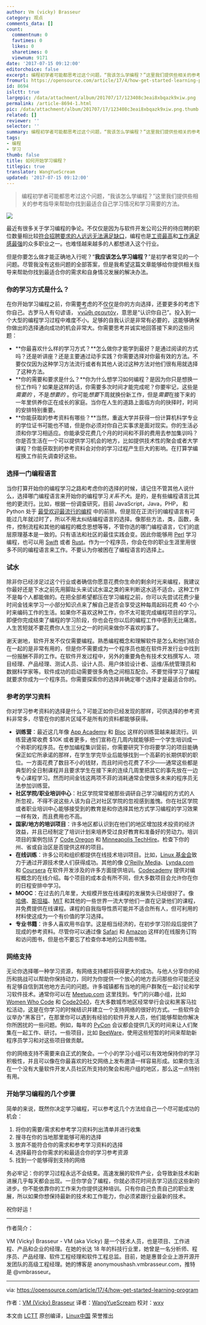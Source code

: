 ```yaml
---
author: Vm (vicky) Brasseur
category: 观点
comments_data: []
count:
  commentnum: 0
  favtimes: 0
  likes: 0
  sharetimes: 0
  viewnum: 9171
date: '2017-07-15 09:12:00'
editorchoice: false
excerpt: 编程初学者可能都思考过这个问题，“我该怎么学编程？”这里我们提供些相关的参考指导来帮助你找到最适合自己学习情况和学习需要的方法。
fromurl: https://opensource.com/article/17/4/how-get-started-learning-program
id: 8694
islctt: true
largepic: /data/attachment/album/201707/17/123408c3eai8xbqazk9xiw.png
permalink: /article-8694-1.html
pic: /data/attachment/album/201707/17/123408c3eai8xbqazk9xiw.png.thumb.jpg
related: []
reviewer: ''
selector: ''
summary: 编程初学者可能都思考过这个问题，“我该怎么学编程？”这里我们提供些相关的参考指导来帮助你找到最适合自己学习情况和学习需要的方法。
tags:
- 编程
- 学习
thumb: false
title: 如何开始学习编程？
titlepic: true
translator: WangYueScream
updated: '2017-07-15 09:12:00'
---
```



> 
> 编程初学者可能都思考过这个问题，“我该怎么学编程？”这里我们提供些相关的参考指导来帮助你找到最适合自己学习情况和学习需要的方法。
> 
> 
> 


![](/data/attachment/album/201707/17/123408c3eai8xbqazk9xiw.png)


最近有很多关于学习编程的争论。不仅仅是因为与软件开发公司公开的待应聘的职位数量相比较[符合招聘要求的人远远无法满足缺口](http://www.techrepublic.com/article/report-40-of-employers-worldwide-face-talent-shortages-driven-by-it/)，编程也是[工资最高](http://web.archive.org/web/20170328065655/http://www.businessinsider.com/highest-paying-jobs-in-america-2017-3/#-25)和[工作满足感最强](https://stackoverflow.com/insights/survey/2017/#career-satisfaction)的众多职业之一。也难怪越来越多的人都想进入这个行业。


但是你要怎么做才能正确地入行呢？“**我应该怎么学习编程？**”是初学者常见的一个问题。尽管我没有这些问题的全部答案，但是我希望这篇文章能够给你提供相关指导来帮助你找到最适合你的需求和自身情况发展的解决办法。


### 你的学习方式是什么？


在你开始学习编程之前，你需要考虑的不仅仅是你的方向选择，还要更多的考虑下你自己。古罗马人有句谚语，<ruby> <a href="https://en.wikipedia.org/wiki/Know_thyself">  γνῶθι σεαυτόν </a> <rp>  （ </rp> <rt>  gnothi seauton </rt> <rp>  ） </rp></ruby>，意思是“认识你自己”。投入到一个大型的编程学习过程中难度不小。足够的自我认识是非常有必要的，这能够确保你做出的选择通向成功的机会非常大。你需要思考并诚实地回答接下来的这些问题：


* **你最喜欢什么样的学习方式？**怎么做你才能学到最好？是通过阅读的方式吗？还是听讲座？还是主要通过动手实践？你需要选择对你最有效的方法。不要仅仅因为这种学习方法流行或者有其他人说过这种方法对他们很有用就选择了这种方法。
* **你的需要和要求是什么？**你为什么想学习如何编程？是因为你只是想换一份工作吗？如果是这样的话，你需要多次时间才能完成呢？你要牢记，这些是*需要的* ，不是*想要的* 。你可能*想要*下周就换份新工作，但是*需要*在接下来的一年里供养你正在成长的家庭。当你在人生的道路上面临方向的抉择时，时间的安排特别重要。
* **你能获取的参考资料有哪些？**当然，重返大学并获得一份计算机科学专业的学位证书可能也不错，但是你必须对你自己实事求是面对现实。你的生活必须和你学习相适应。你能承受花费几个月的时间和不菲的费用去参加集训吗？你是否生活在一个可以提供学习机会的地方，比如提供技术性的聚会或者大学课程？你能获取到的参考资料会对你的学习过程产生巨大的影响。在打算学编程换工作前先调查好这些。


### 选择一门编程语言


当你打算开始你的编程学习之路和考虑你的选择的时候，请记住不管其他人说什么，选择哪门编程语言来开始你的编程学习*关系不大*。是的，是有些编程语言比其他的更流行。比如，根据一份调查研究，目前 JavaScript，Java，PHP， 和 Python 处于 [最受欢迎最流行的编程](https://stackoverflow.com/insights/survey/2017/#most-popular-technologies) 中的前排。但是现在正流行的编程语言有可能过几年就过时了，所以不用太纠结编程语言的选择。像那些方法，类，函数，条件，控制流程和其他的编程的概念思想等等，不管你选的哪门编程语言，它们的底层原理基本是一致的。只有语法和社区的最佳实践会变。因此你能够用 [Perl](https://learn.perl.org/tutorials/) 学习编程，也可以用 [Swift](http://shop.oreilly.com/product/0636920045946.do) 或者 [Rust](https://doc.rust-lang.org/book/)。作为一个程序员，你会在你的职业生涯里用很多不同的编程语言来工作。不要认为你被困在了编程语言的选择上。


### 试水


除非你已经涉足过这个行业或者确信你愿意花费你生命的剩余时光来编程，我建议你最好还是下水之前先用脚趾头来试试水温之类的来判断这水适不适合。这种工作不是每个人都能做的。在把全部希望都压在学习编程之前，你可以先尝试花费少量时间金钱来学习一小部分知识点来了解自己是否会享受这种每周起码花费 40 个小时来编码工作的生活。如果你不喜欢这种工作，你不太可能完成编程项目的学习。即便你完成结束了编程的学习阶段，你也会在你以后的编程工作中感到无比痛苦。人生苦短就不要花费你人生三分之一的时间来做你不喜欢的事了。　


谢天谢地，软件开发不仅仅需要编程。熟悉编程概念和理解软件是怎么和他们结合在一起的是非常有用的，但是你不需要成为一个程序员也能在软件开发行业中找到一份报酬不菲的工作。在软件开发过程中，另外的重要角色有技术文档撰写人、项目经理、产品经理、测试人员、设计人员、用户体验设计者、运维/系统管理员和数据科学家等。软件成功的启动需要很多角色之间相互配合。不要觉得学习了编程就要求你成为一个程序员。你需要探索你的选择并确定哪个选择才是最适合你的。


### 参考的学习资料


你对学习参考资料的选择是什么？可能正如你已经发现的那样，可供选择的参考资料非常多，尽管在你的那片区域不是所有的资料都能够获得。


* **训练营**：最近这几年像 [App Academy](https://www.appacademy.io/) 和 [Bloc](https://www.bloc.io/) 这样的训练营越来越流行。训练营通常收费 $10K 或者更多，他们宣称在几周内就能够把一个学生培训成一个称职的程序员。在参加编程集训营前，你需要研究下你将要学习的项目能确保正如它所承诺的那样，在学生学完毕业后能够找到一个高薪的长期供职的职位。一方面花费了数目不小的钱财，而且时间也花费了不少——通常这些都是典型的全日制课程并且要求学生在接下来的连续几周里把其它的事先放在一边专心课程学习。然而时间金钱这两项不菲的消耗通常会使很多未来的程序员无法参加训练营。
* **社区学院/职业培训中心**：社区学院常常被那些调研自己学习编程的方式的人所忽视，不得不说这些人该为自己对社区学院的忽视感到羞愧。你在社区学院或者职业培训中心能够接受到的教育是和你选择其他方式学习编程的学习效果一样有效，而且费用也不高。
* **国家/地方的培训项目**：许多地区都认识到在他们的地区增加技术投资的经济效益，并且已经制定了培训计划来培养受过良好教育和准备好的劳动力。培训项目的案例包括了 [Code Oregon](http://codeoregon.org/) 和 [Minneapolis TechHire](http://www.minneapolismn.gov/cped/metp/TechHire#start)。检查下你的州、省或自治区是否提供这样的项目。
* **在线训练**：许多公司和组织都提供在线技术培训项目。比如，[Linux 基金会](https://training.linuxfoundation.org/)致力于通过开源技术使人们获得成功。其他的像 [O'Reilly Media](http://shop.oreilly.com/category/learning-path.do)、[Lynda.com](https://www.lynda.com/) 和 [Coursera](https://www.coursera.org/) 在软件开发涉及的许多方面提供培训。[Codecademy](https://www.codecademy.com/) 提供对编程概念的在线介绍。每个项目的成本会有所不同，但大多数项目会允许你在你的日程安排中学习。
* **MOOC**：在过去的几年里，大规模开放在线课程的发展势头已经很好了。像 [哈佛](https://www.edx.org/school/harvardx)、[斯坦福](http://online.stanford.edu/courses)、[MIT](https://ocw.mit.edu/index.htm) 和其他的一些世界一流大学他们一直在记录他们的课程，并免费提供在线课程。课程的自我指导性质可能并不适合所有人，但可利用的材料使这成为一个有价值的学习选择。
* **专业书籍**：许多人喜欢用书自学。这是相当经济的，在初步学习阶段后提供了现成的参考资料。尽管你可以通过像 [Safari](https://www.safaribooksonline.com/) 和 [Amazon](https://amazon.com/) 这样的在线服务订购和访问图书，但是也不要忘了检查你本地的公共图书馆。


### 网络支持


无论你选择哪一种学习资源，有网络支持都将获得更大的成功。与他人分享你的经历和挑战可以帮助你保持动力，同时为你提供一个放心的地方去问那些你可能还没有足够自信到其他地方去问的问题。许多城镇都有当地的用户群聚在一起讨论和学习软件技术。通常你可以在 [Meetup.com](https://www.meetup.com/) 这里找到。专门的兴趣小组，比如 [Women Who Code](https://www.womenwhocode.com/) 和 [Code2040](http://www.code2040.org/)，在大多数城市地区经常举行会议和黑客马拉松活动，这是在你学习的时候结识并建立一个支持网络的很好的方式。一些软件会议举办“黑客日”，在那里你可以遇到有经验的软件开发人员，他们能够帮助你解决你所困扰的一些问题。例如，每年的 [PyCon](https://us.pycon.org/) 会议都会提供几天的时间来让人们聚集在一起工作、研讨。一些项目，比如 [BeeWare](http://pybee.org/)，使用这些短暂的时间来帮助新程序员学习和对这些项目做贡献。


你的网络支持不需要来自正式的聚会。一个小的学习小组可以有效地保持你的学习积极性，并且可以像在你最喜欢的社交网络上发布邀请一样容易形成。如果你生活在一个没有大量软件开发人员社区所支持的聚会和用户组的地区，那么这一点特别有用。


### 开始学习编程的几个步骤


简单的来说，既然你决定学习编程，可以参考这几个方法给自己一个尽可能成功的机会：


1. 将你的需要/需求和参考学习资料列出清单并进行收集
2. 搜寻在你的当地那里能够可用的选择
3. 放弃不能符合你的需求和参考学习资料的选择
4. 选择最符合你需求的和最适合你的学习参考资源
5. 找到一个能够得到支持的网络


务必牢记：你的学习过程永远不会结束。高速发展的软件产业，会导致新技术和新进展几乎每天都会出现。一旦你学会了编程，你就必须花时间去学习适应这些新的进步。你不能依靠你的工作来为你提供这种培训。只有你自己负责自己的职业发展，所以如果你想保持最新的技术和工作能力，你必须紧跟行业最新的技术。


祝你好运！




---


作者简介：


VM (Vicky) Brasseur - VM (aka Vicky) 是一个技术人员，也是项目、工作进程、产品和企业的经理。在她的长达 18 年的科技行业里，她曾是一名分析师、程序员、产品经理、软件工程经理和软件工程总监。目前，她是惠普企业上游开源开发团队的高级工程经理。她的博客是 anonymoushash.vmbrasseur.com，推特是 @vmbrasseur。　




---


via: <https://opensource.com/article/17/4/how-get-started-learning-program>


作者：[VM (Vicky) Brasseur](https://opensource.com/users/vmbrasseur) 译者：[WangYueScream](https://github.com/WangYueScream) 校对：[wxy](https://github.com/wxy)


本文由 [LCTT](https://github.com/LCTT/TranslateProject) 原创编译，[Linux中国](https://linux.cn/) 荣誉推出
